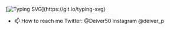 [![Typing SVG](https://readme-typing-svg.herokuapp.com?color=%2336BCF7&lines=Hi+I+am+Deiver!)](https://git.io/typing-svg)

- 📫 How to reach me Twitter: @Deiver50 instagram @deiver_p

<!---
Deiverpa/Deiverpa is a ✨ special ✨ repository because its `README.md` (this file) appears on your GitHub profile.
You can click the Preview link to take a look at your changes.
--->
